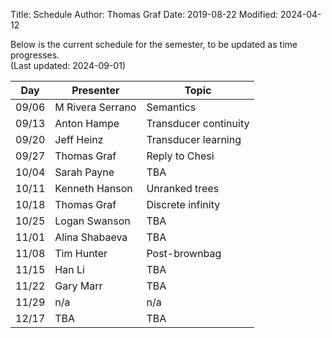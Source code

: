 Title: Schedule
Author: Thomas Graf
Date: 2019-08-22
Modified: 2024-04-12

Below is the current schedule for the semester, to be updated as time progresses.  
(Last updated: 2024-09-01)


| Day   | Presenter          | Topic                                          |
|-------|--------------------|------------------------------------------------|
| 09/06 | M Rivera Serrano | Semantics |
| 09/13 | Anton Hampe | Transducer continuity |
| 09/20 | Jeff Heinz | Transducer learning |
| 09/27 | Thomas Graf | Reply to Chesi |
| 10/04 | Sarah Payne | TBA |
| 10/11 | Kenneth Hanson | Unranked trees |
| 10/18 | Thomas Graf | Discrete infinity |
| 10/25 | Logan Swanson | TBA |
| 11/01 | Alina Shabaeva | TBA |
| 11/08 | Tim Hunter | Post-brownbag |
| 11/15 | Han Li | TBA |
| 11/22 | Gary Marr | TBA |
| 11/29 | n/a | n/a |
| 12/17 | TBA | TBA |
